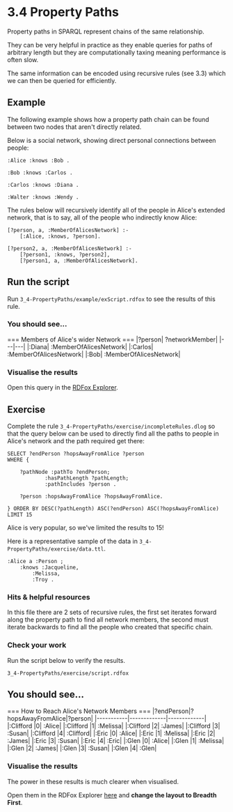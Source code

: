 # 3.4 Property Paths

Property paths in SPARQL represent chains of the same relationship.

They can be very helpful in practice as they enable queries for paths of arbitrary length but they are computationally taxing meaning performance is often slow.

The same information can be encoded using recursive rules (see 3.3) which we can then be queried for efficiently.

## Example

The following example shows how a property path chain can be found between two nodes that aren't directly related.

Below is a social network, showing direct personal connections between people:

```
:Alice :knows :Bob .

:Bob :knows :Carlos .

:Carlos :knows :Diana .

:Walter :knows :Wendy .
```
The rules below will recursively identify all of the people in Alice's extended network, that is to say, all of the people who indirectly know Alice:
```
[?person, a, :MemberOfAlicesNetwork] :-
    [:Alice, :knows, ?person].

[?person2, a, :MemberOfAlicesNetwork] :-
    [?person1, :knows, ?person2],
    [?person1, a, :MemberOfAlicesNetwork].
```

## Run the script

Run `3_4-PropertyPaths/example/exScript.rdfox` to see the results of this rule.

### You should see...

=== Members of Alice's wider Network ===
|?person|	?networkMember|
|---|---|
|:Diana|	:MemberOfAlicesNetwork|
|:Carlos|	:MemberOfAlicesNetwork|
|:Bob|	:MemberOfAlicesNetwork|

### Visualise the results

Open this query in the [RDFox Explorer](http://localhost:12110/console/datastores/explore?datastore=default&query=SELECT%20%3Fperson%20%3FnetworkMember%0AWHERE%20%7B%0A%20%20%20%20%3Fperson%20a%20%3FnetworkMember%20.%0A%7D).

## Exercise

Complete the rule `3_4-PropertyPaths/exercise/incompleteRules.dlog` so that the query below can be used to directly find all the paths to people in Alice's network and the path required get there:

```
SELECT ?endPerson ?hopsAwayFromAlice ?person
WHERE {

    ?pathNode :pathTo ?endPerson;
            :hasPathLength ?pathLength;
            :pathIncludes ?person .

    ?person :hopsAwayFromAlice ?hopsAwayFromAlice.

} ORDER BY DESC(?pathLength) ASC(?endPerson) ASC(?hopsAwayFromAlice)
LIMIT 15
```
Alice is very popular, so we've limited the results to 15!

Here is a representative sample of the data in `3_4-PropertyPaths/exercise/data.ttl`.
```
:Alice a :Person ;
    :knows :Jacqueline,
        :Melissa,
        :Troy .
```

### Hits & helpful resources

In this file there are 2 sets of recursive rules, the first set iterates forward along the property path to find all network members, the second must iterate backwards to find all the people who created that specific chain.

### Check your work

Run the script below to verify the results.

`3_4-PropertyPaths/exercise/script.rdfox`

## You should see...

=== How to Reach Alice's Network Members ===
|?endPerson|?hopsAwayFromAlice|?person|
|-----------|-------------|-------------|
|:Clifford	|0|	:Alice|
|:Clifford	|1|	:Melissa|
|:Clifford	|2|	:James|
|:Clifford	|3|	:Susan|
|:Clifford	|4|	:Clifford|
|:Eric	|0|	:Alice|
|:Eric	|1|	:Melissa|
|:Eric	|2|	:James|
|:Eric	|3|	:Susan|
|:Eric	|4|	:Eric|
|:Glen	|0|	:Alice|
|:Glen	|1|	:Melissa|
|:Glen	|2|	:James|
|:Glen	|3|	:Susan|
|:Glen	|4|	:Glen|

### Visualise the results

The power in these results is much clearer when visualised.

Open them in the RDFox Explorer [here](http://localhost:12110/console/datastores/explore?datastore=default&query=SELECT%20%3FendPerson%20%3Fperson%0AWHERE%20%7B%0A%0A%20%20%20%20%3FpathNode%20%3ApathTo%20%3FendPerson%3B%0A%20%20%20%20%20%20%20%20%20%20%20%20%3AhasPathLength%20%3FpathLength%3B%0A%20%20%20%20%20%20%20%20%20%20%20%20%3ApathIncludes%20%3Fperson%20.%0A%0A%20%20%20%20%3Fperson%20%3AhopsAwayFromAlice%20%3FhopsAwayFromAlice.%0A%0A%7D%20ORDER%20BY%20DESC%28%3FpathLength%29%20ASC%28%3FendPerson%29%20ASC%28%3FhopsAwayFromAlice%29) and **change the layout to Breadth First**.
